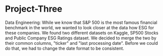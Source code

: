 # Project-Three
Data Engineering: While we know that S&P 500 is the most famous financial benchmark in the world, we wanted to look closer at the data how ESG for these companies. We found two different datasets on Kaggle, SP500 Stocks and Public Company ESG Ratings dataset. We decided to merge the two by their common columns, "ticker" and "last processing date". Before we could do that, we had to change the date format to be consistent.



